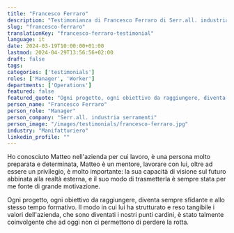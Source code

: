 ```yaml
---
title: "Francesco Ferraro"
description: "Testimonianza di Francesco Ferraro di Serr.all. industria serramenti"
slug: "francesco-ferraro"
translationKey: "francesco-ferraro-testimonial"
language: it
date: 2024-03-19T10:00:00+01:00
lastmod: 2024-04-29T13:56:56+02:00
draft: false
tags:
categories: ['testimonials']
roles: ['Manager', 'Worker']
departments: ['Operations']
featured: false
featured_quote: "Ogni progetto, ogni obiettivo da raggiungere, diventa sempre sfidante e allo stesso tempo formativo."
person_name: "Francesco Ferraro"
person_role: "Manager"
person_company: "Serr.all. industria serramenti"
person_image: "/images/testimonials/francesco-ferraro.jpg"
industry: "Manifatturiero"
linkedin_profile: ""
---
```



Ho conosciuto Matteo nell'azienda per cui lavoro, è una persona molto preparata e determinata, Matteo è un mentore, lavorare con lui, oltre ad essere un privilegio, è molto importante: la sua capacità di visione sul futuro abbinata alla realtà esterna, e il suo modo di trasmetterla è sempre stata per me fonte di grande motivazione.

Ogni progetto, ogni obiettivo da raggiungere, diventa sempre sfidante e allo stesso tempo formativo. Il modo in cui lui ha strutturato e reso tangibile i valori dell'azienda, che sono diventati i nostri punti cardini, è stato talmente coinvolgente che ad oggi non ci permettono di perdere la rotta.
